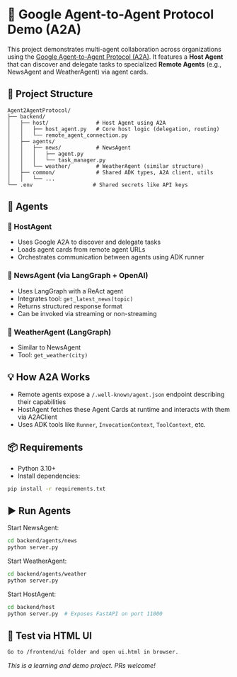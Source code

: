 # 🤖 Google Agent-to-Agent Protocol Demo (A2A)

This project demonstrates multi-agent collaboration across organizations using the [Google Agent-to-Agent Protocol (A2A)](https://ai.google.dev/agents/docs/a2a/overview). It features a **Host Agent** that can discover and delegate tasks to specialized **Remote Agents** (e.g., NewsAgent and WeatherAgent) via agent cards.

## 🚀 Project Structure

```
Agent2AgentProtocol/
├── backend/
│   ├── host/               # Host Agent using A2A
│   │   ├── host_agent.py   # Core host logic (delegation, routing)
│   │   └── remote_agent_connection.py
│   ├── agents/
│   │   ├── news/           # NewsAgent
│   │   │   ├── agent.py
│   │   │   └── task_manager.py
│   │   └── weather/        # WeatherAgent (similar structure)
│   ├── common/             # Shared ADK types, A2A client, utils
│   │   └── ...
└── .env                   # Shared secrets like API keys
```

## 🧠 Agents

### 🔹 HostAgent
- Uses Google A2A to discover and delegate tasks
- Loads agent cards from remote agent URLs
- Orchestrates communication between agents using ADK runner

### 🔸 NewsAgent (via LangGraph + OpenAI)
- Uses LangGraph with a ReAct agent
- Integrates tool: `get_latest_news(topic)`
- Returns structured response format
- Can be invoked via streaming or non-streaming

### 🔸 WeatherAgent (LangGraph)
- Similar to NewsAgent
- Tool: `get_weather(city)`

## 💡 How A2A Works
- Remote agents expose a `/.well-known/agent.json` endpoint describing their capabilities
- HostAgent fetches these Agent Cards at runtime and interacts with them via A2AClient
- Uses ADK tools like `Runner`, `InvocationContext`, `ToolContext`, etc.

## 📦 Requirements
- Python 3.10+
- Install dependencies:

```bash
pip install -r requirements.txt
```

## ▶️ Run Agents

Start NewsAgent:
```bash
cd backend/agents/news
python server.py
```

Start WeatherAgent:
```bash
cd backend/agents/weather
python server.py
```

Start HostAgent:
```bash
cd backend/host
python server.py  # Exposes FastAPI on port 11000
```

## 🧪 Test via HTML UI
```bash
Go to /frontend/ui folder and open ui.html in browser.
```


_This is a learning and demo project. PRs welcome!_

